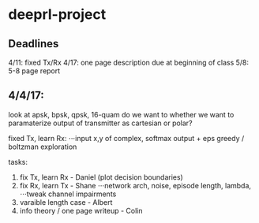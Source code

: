 # deeprl-project

## Deadlines

4/11: fixed Tx/Rx
4/17: one page description due at beginning of class
5/8: 5-8 page report


## 4/4/17:

look at apsk, bpsk, qpsk, 16-quam
do we want to whether we want to paramaterize output of transmitter as cartesian or polar?

fixed Tx, learn Rx:
⋅⋅⋅input x,y of complex, softmax output + eps greedy / boltzman exploration


tasks:
1. fix Tx, learn Rx - Daniel (plot decision boundaries)
2. fix Rx, learn Tx - Shane
⋅⋅⋅network arch, noise, episode length, lambda, 
⋅⋅⋅tweak channel impairments
4. varaible length case - Albert
5. info theory / one page writeup - Colin
	
